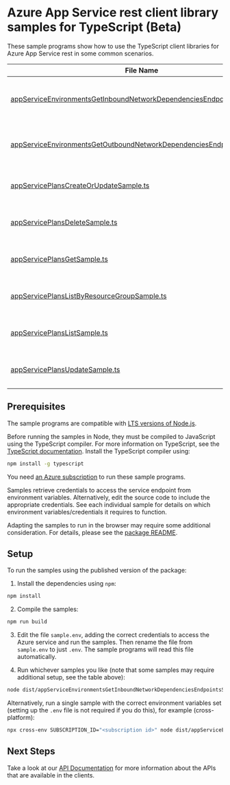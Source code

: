 # Azure App Service rest client library samples for TypeScript (Beta)

These sample programs show how to use the TypeScript client libraries for Azure App Service rest in some common scenarios.

| **File Name**                                                                                                                                 | **Description**                                                                                                                                                                                                                                    |
| --------------------------------------------------------------------------------------------------------------------------------------------- | -------------------------------------------------------------------------------------------------------------------------------------------------------------------------------------------------------------------------------------------------- |
| [appServiceEnvironmentsGetInboundNetworkDependenciesEndpointsSample.ts][appserviceenvironmentsgetinboundnetworkdependenciesendpointssample]   | Description for Get the network endpoints of all inbound dependencies of an App Service Environment. x-ms-original-file: specification/web/resource-manager/Microsoft.Web/stable/2021-03-01/examples/GetInboundNetworkDependenciesEndpoints.json   |
| [appServiceEnvironmentsGetOutboundNetworkDependenciesEndpointsSample.ts][appserviceenvironmentsgetoutboundnetworkdependenciesendpointssample] | Description for Get the network endpoints of all outbound dependencies of an App Service Environment. x-ms-original-file: specification/web/resource-manager/Microsoft.Web/stable/2021-03-01/examples/GetOutboundNetworkDependenciesEndpoints.json |
| [appServicePlansCreateOrUpdateSample.ts][appserviceplanscreateorupdatesample]                                                                 | Description for Creates or updates an App Service Plan. x-ms-original-file: specification/web/resource-manager/Microsoft.Web/stable/2021-03-01/examples/CreateOrUpdateAppServicePlan.json                                                          |
| [appServicePlansDeleteSample.ts][appserviceplansdeletesample]                                                                                 | Description for Delete an App Service plan. x-ms-original-file: specification/web/resource-manager/Microsoft.Web/stable/2021-03-01/examples/DeleteAppServicePlan.json                                                                              |
| [appServicePlansGetSample.ts][appserviceplansgetsample]                                                                                       | Description for Get an App Service plan. x-ms-original-file: specification/web/resource-manager/Microsoft.Web/stable/2021-03-01/examples/GetAppServicePlan.json                                                                                    |
| [appServicePlansListByResourceGroupSample.ts][appserviceplanslistbyresourcegroupsample]                                                       | Description for Get all App Service plans in a resource group. x-ms-original-file: specification/web/resource-manager/Microsoft.Web/stable/2021-03-01/examples/ListAppServicePlansByResourceGroup.json                                             |
| [appServicePlansListSample.ts][appserviceplanslistsample]                                                                                     | Description for Get all App Service plans for a subscription. x-ms-original-file: specification/web/resource-manager/Microsoft.Web/stable/2021-03-01/examples/ListAppServicePlans.json                                                             |
| [appServicePlansUpdateSample.ts][appserviceplansupdatesample]                                                                                 | Description for Creates or updates an App Service Plan. x-ms-original-file: specification/web/resource-manager/Microsoft.Web/stable/2021-03-01/examples/PatchAppServicePlan.json                                                                   |

## Prerequisites

The sample programs are compatible with [LTS versions of Node.js](https://github.com/nodejs/release#release-schedule).

Before running the samples in Node, they must be compiled to JavaScript using the TypeScript compiler. For more information on TypeScript, see the [TypeScript documentation][typescript]. Install the TypeScript compiler using:

```bash
npm install -g typescript
```

You need [an Azure subscription][freesub] to run these sample programs.

Samples retrieve credentials to access the service endpoint from environment variables. Alternatively, edit the source code to include the appropriate credentials. See each individual sample for details on which environment variables/credentials it requires to function.

Adapting the samples to run in the browser may require some additional consideration. For details, please see the [package README][package].

## Setup

To run the samples using the published version of the package:

1. Install the dependencies using `npm`:

```bash
npm install
```

2. Compile the samples:

```bash
npm run build
```

3. Edit the file `sample.env`, adding the correct credentials to access the Azure service and run the samples. Then rename the file from `sample.env` to just `.env`. The sample programs will read this file automatically.

4. Run whichever samples you like (note that some samples may require additional setup, see the table above):

```bash
node dist/appServiceEnvironmentsGetInboundNetworkDependenciesEndpointsSample.js
```

Alternatively, run a single sample with the correct environment variables set (setting up the `.env` file is not required if you do this), for example (cross-platform):

```bash
npx cross-env SUBSCRIPTION_ID="<subscription id>" node dist/appServiceEnvironmentsGetInboundNetworkDependenciesEndpointsSample.js
```

## Next Steps

Take a look at our [API Documentation][apiref] for more information about the APIs that are available in the clients.

[appserviceenvironmentsgetinboundnetworkdependenciesendpointssample]: https://github.com/Azure/azure-sdk-for-js/blob/main/sdk/appservice/arm-appservice-rest/samples/v1-beta/typescript/src/appServiceEnvironmentsGetInboundNetworkDependenciesEndpointsSample.ts
[appserviceenvironmentsgetoutboundnetworkdependenciesendpointssample]: https://github.com/Azure/azure-sdk-for-js/blob/main/sdk/appservice/arm-appservice-rest/samples/v1-beta/typescript/src/appServiceEnvironmentsGetOutboundNetworkDependenciesEndpointsSample.ts
[appserviceplanscreateorupdatesample]: https://github.com/Azure/azure-sdk-for-js/blob/main/sdk/appservice/arm-appservice-rest/samples/v1-beta/typescript/src/appServicePlansCreateOrUpdateSample.ts
[appserviceplansdeletesample]: https://github.com/Azure/azure-sdk-for-js/blob/main/sdk/appservice/arm-appservice-rest/samples/v1-beta/typescript/src/appServicePlansDeleteSample.ts
[appserviceplansgetsample]: https://github.com/Azure/azure-sdk-for-js/blob/main/sdk/appservice/arm-appservice-rest/samples/v1-beta/typescript/src/appServicePlansGetSample.ts
[appserviceplanslistbyresourcegroupsample]: https://github.com/Azure/azure-sdk-for-js/blob/main/sdk/appservice/arm-appservice-rest/samples/v1-beta/typescript/src/appServicePlansListByResourceGroupSample.ts
[appserviceplanslistsample]: https://github.com/Azure/azure-sdk-for-js/blob/main/sdk/appservice/arm-appservice-rest/samples/v1-beta/typescript/src/appServicePlansListSample.ts
[appserviceplansupdatesample]: https://github.com/Azure/azure-sdk-for-js/blob/main/sdk/appservice/arm-appservice-rest/samples/v1-beta/typescript/src/appServicePlansUpdateSample.ts
[apiref]: https://docs.microsoft.com/rest/api/appservice
[freesub]: https://azure.microsoft.com/free/
[package]: https://github.com/Azure/azure-sdk-for-js/tree/main/sdk/appservice/arm-appservice-rest/README.md
[typescript]: https://www.typescriptlang.org/docs/home.html

